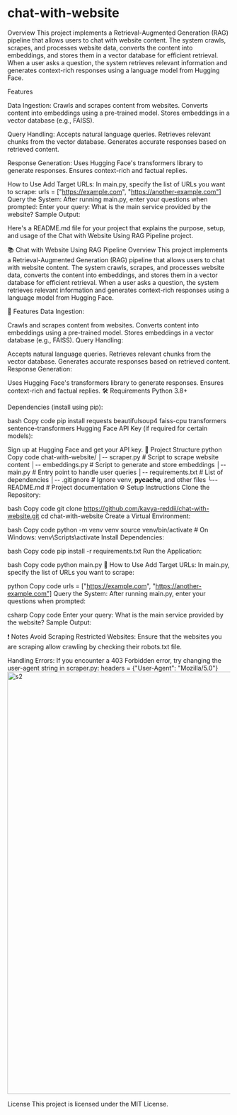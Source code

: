 # chat-with-website
Overview
This project implements a Retrieval-Augmented Generation (RAG) pipeline that allows users to chat with website content. The system crawls, scrapes, and processes website data, converts the content into embeddings, and stores them in a vector database for efficient retrieval. When a user asks a question, the system retrieves relevant information and generates context-rich responses using a language model from Hugging Face.

Features

Data Ingestion:
Crawls and scrapes content from websites.
Converts content into embeddings using a pre-trained model.
Stores embeddings in a vector database (e.g., FAISS).

Query Handling:
Accepts natural language queries.
Retrieves relevant chunks from the vector database.
Generates accurate responses based on retrieved content.

Response Generation:
Uses Hugging Face's transformers library to generate responses.
Ensures context-rich and factual replies.

How to Use
Add Target URLs:
In main.py, specify the list of URLs you want to scrape:
urls = ["https://example.com", "https://another-example.com"]
Query the System:
After running main.py, enter your questions when prompted:
Enter your query: What is the main service provided by the website?
Sample Output:



Here's a README.md file for your project that explains the purpose, setup, and usage of the Chat with Website Using RAG Pipeline project.

📚 Chat with Website Using RAG Pipeline
Overview
This project implements a Retrieval-Augmented Generation (RAG) pipeline that allows users to chat with website content. The system crawls, scrapes, and processes website data, converts the content into embeddings, and stores them in a vector database for efficient retrieval. When a user asks a question, the system retrieves relevant information and generates context-rich responses using a language model from Hugging Face.

🚀 Features
Data Ingestion:

Crawls and scrapes content from websites.
Converts content into embeddings using a pre-trained model.
Stores embeddings in a vector database (e.g., FAISS).
Query Handling:

Accepts natural language queries.
Retrieves relevant chunks from the vector database.
Generates accurate responses based on retrieved content.
Response Generation:

Uses Hugging Face's transformers library to generate responses.
Ensures context-rich and factual replies.
🛠️ Requirements
Python 3.8+

Dependencies (install using pip):

bash
Copy code
pip install requests beautifulsoup4 faiss-cpu transformers sentence-transformers
Hugging Face API Key (if required for certain models):

Sign up at Hugging Face and get your API key.
📁 Project Structure
python
Copy code
chat-with-website/
│-- scraper.py            # Script to scrape website content
│-- embeddings.py         # Script to generate and store embeddings
│-- main.py               # Entry point to handle user queries
│-- requirements.txt      # List of dependencies
│-- .gitignore            # Ignore venv, __pycache__, and other files
└-- README.md             # Project documentation
⚙️ Setup Instructions
Clone the Repository:

bash
Copy code
git clone https://github.com/kavya-reddii/chat-with-website.git
cd chat-with-website
Create a Virtual Environment:

bash
Copy code
python -m venv venv
source venv/bin/activate    # On Windows: venv\Scripts\activate
Install Dependencies:

bash
Copy code
pip install -r requirements.txt
Run the Application:

bash
Copy code
python main.py
📝 How to Use
Add Target URLs:
In main.py, specify the list of URLs you want to scrape:

python
Copy code
urls = ["https://example.com", "https://another-example.com"]
Query the System:
After running main.py, enter your questions when prompted:

csharp
Copy code
Enter your query: What is the main service provided by the website?
Sample Output:

❗ Notes
Avoid Scraping Restricted Websites:
Ensure that the websites you are scraping allow crawling by checking their robots.txt file.

Handling Errors:
If you encounter a 403 Forbidden error, try changing the user-agent string in scraper.py:
headers = {"User-Agent": "Mozilla/5.0"}
<img width="953" alt="s2" src="https://github.com/user-attachments/assets/05e63668-12e3-4eac-bb68-de1e4ca12ffb" />


License
This project is licensed under the MIT License.

